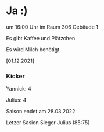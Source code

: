 
# Ja :)

um 16:00 Uhr im Raum 306 Gebäude 1

Es gibt Kaffee und Plätzchen

Es wird Milch benötigt

<!---![image](https://user-images.githubusercontent.com/73311547/125851712-3934142d-7930-4613-8163-7ba796f7bffd.png)-->

[01.12.2021]


### Kicker

Yannick: 4

Julius:  4

Saison endet am 28.03.2022

Letzer Sasion Sieger Julius (85:75)
